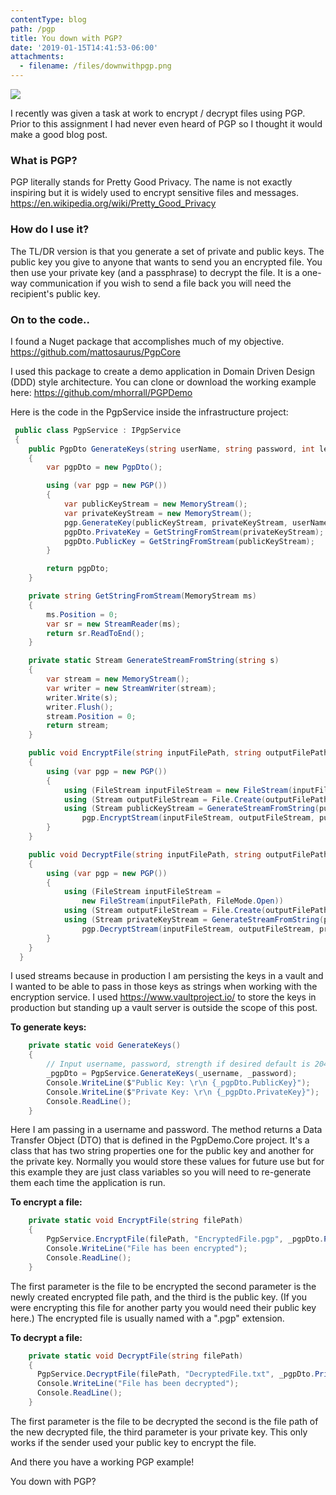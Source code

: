 ```yaml
---
contentType: blog
path: /pgp
title: You down with PGP?
date: '2019-01-15T14:41:53-06:00'
attachments:
  - filename: /files/downwithpgp.png
---
```

![](/files/downwithpgp.png)

I recently was given a task at work to encrypt / decrypt files using PGP. Prior to this assignment I had never even heard of PGP so I thought it would make a good blog post.

### What is PGP?

PGP literally stands for Pretty Good Privacy. The name is not exactly inspiring but it is widely used to encrypt sensitive files and messages. <https://en.wikipedia.org/wiki/Pretty_Good_Privacy>

### How do I use it?

The TL/DR version is that you generate a set of private and public keys. The public key you give to anyone that wants to send you an encrypted file. You then use your private key (and a passphrase) to decrypt the file. It is a one-way communication if you wish to send a file back you will need the recipient's public key.

### On to the code..

I found a Nuget package that accomplishes much of my objective. <https://github.com/mattosaurus/PgpCore>

I used this package to create a demo application in Domain Driven Design (DDD) style architecture. You can clone or download the working example here: <https://github.com/mhorrall/PGPDemo>

Here is the code in the PgpService inside the infrastructure project:

```csharp
 public class PgpService : IPgpService
 {
    public PgpDto GenerateKeys(string userName, string password, int length = 2048)
    {
        var pgpDto = new PgpDto();

        using (var pgp = new PGP())
        {
            var publicKeyStream = new MemoryStream();
            var privateKeyStream = new MemoryStream();
            pgp.GenerateKey(publicKeyStream, privateKeyStream, userName, password, length);
            pgpDto.PrivateKey = GetStringFromStream(privateKeyStream);
            pgpDto.PublicKey = GetStringFromStream(publicKeyStream);
        }

        return pgpDto;
    }

    private string GetStringFromStream(MemoryStream ms)
    {
        ms.Position = 0;
        var sr = new StreamReader(ms);
        return sr.ReadToEnd();
    }

    private static Stream GenerateStreamFromString(string s)
    {
        var stream = new MemoryStream();
        var writer = new StreamWriter(stream);
        writer.Write(s);
        writer.Flush();
        stream.Position = 0;
        return stream;
    }

    public void EncryptFile(string inputFilePath, string outputFilePath, string publicKey)
    {
        using (var pgp = new PGP())
        {
            using (FileStream inputFileStream = new FileStream(inputFilePath, FileMode.Open))
            using (Stream outputFileStream = File.Create(outputFilePath))
            using (Stream publicKeyStream = GenerateStreamFromString(publicKey))
                pgp.EncryptStream(inputFileStream, outputFileStream, publicKeyStream, true, true);
        }
    }

    public void DecryptFile(string inputFilePath, string outputFilePath, string privateKey, string password)
    {
        using (var pgp = new PGP())
        {
            using (FileStream inputFileStream =
                new FileStream(inputFilePath, FileMode.Open))
            using (Stream outputFileStream = File.Create(outputFilePath))
            using (Stream privateKeyStream = GenerateStreamFromString(privateKey))
                pgp.DecryptStream(inputFileStream, outputFileStream, privateKeyStream, password);
        }
    }
  }
```

I used streams because in production I am persisting the keys in a vault and I wanted to be able to pass in those keys as strings when working with the encryption service. I used <https://www.vaultproject.io/> to store the keys in production but standing up a vault server is outside the scope of this post.

**To generate keys:**

```csharp
    private static void GenerateKeys()
    {
        // Input username, password, strength if desired default is 2048
        _pgpDto = PgpService.GenerateKeys(_username, _password);
        Console.WriteLine($"Public Key: \r\n {_pgpDto.PublicKey}");
        Console.WriteLine($"Private Key: \r\n {_pgpDto.PrivateKey}");
        Console.ReadLine();
    }
```

Here I am passing in a username and password. The method returns a Data Transfer Object (DTO) that is defined in the PgpDemo.Core project. It's a class that has two string properties one for the public key and another for the private key. Normally you would store these values for future use but for this example they are just class variables so you will need to re-generate them each time the application is run.

**To encrypt a file:**

```csharp
    private static void EncryptFile(string filePath)
    {
        PgpService.EncryptFile(filePath, "EncryptedFile.pgp", _pgpDto.PublicKey);
        Console.WriteLine("File has been encrypted");
        Console.ReadLine();
    }
```

The first parameter is the file to be encrypted the second parameter is the newly created encrypted file path, and the third is the public key. (If you were encrypting this file for another party you would need their public key here.) The encrypted file is usually named with a ".pgp" extension.

**To decrypt a file:**

```csharp
    private static void DecryptFile(string filePath)
    {
      PgpService.DecryptFile(filePath, "DecryptedFile.txt", _pgpDto.PrivateKey, _password);
      Console.WriteLine("File has been decrypted");
      Console.ReadLine();
    }
```

The first parameter is the file to be decrypted the second is the file path of the new decrypted file, the third parameter is your private key. This only works if the sender used your public key to encrypt the file.

And there you have a working PGP example!

You down with PGP?

